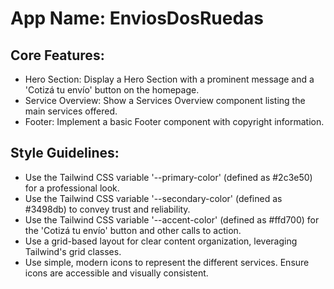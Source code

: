 # **App Name**: EnviosDosRuedas

## Core Features:

- Hero Section: Display a Hero Section with a prominent message and a 'Cotizá tu envío' button on the homepage.
- Service Overview: Show a Services Overview component listing the main services offered.
- Footer: Implement a basic Footer component with copyright information.

## Style Guidelines:

- Use the Tailwind CSS variable '--primary-color' (defined as #2c3e50) for a professional look.
- Use the Tailwind CSS variable '--secondary-color' (defined as #3498db) to convey trust and reliability.
- Use the Tailwind CSS variable '--accent-color' (defined as #ffd700) for the 'Cotizá tu envío' button and other calls to action.
- Use a grid-based layout for clear content organization, leveraging Tailwind's grid classes.
- Use simple, modern icons to represent the different services. Ensure icons are accessible and visually consistent.